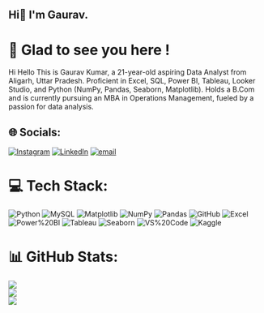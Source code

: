 ## Hi👋 I'm Gaurav.

# 💫 Glad to see you here !
Hi Hello This is Gaurav Kumar, a 21-year-old aspiring Data Analyst from Aligarh, Uttar Pradesh. Proficient in Excel, SQL, Power BI, Tableau, Looker Studio, and Python (NumPy, Pandas, Seaborn, Matplotlib). Holds a B.Com and is currently pursuing an MBA in Operations Management, fueled by a passion for data analysis.


## 🌐 Socials:
 [![Instagram](https://img.shields.io/badge/Instagram-%23E4405F.svg?logo=Instagram&logoColor=white)](https://instagram.com/_gauravbg.___) [![LinkedIn](https://img.shields.io/badge/LinkedIn-%230077B5.svg?logo=linkedin&logoColor=white)](https://linkedin.com/in/https://www.linkedin.com/in/gauravkumarrrr/) [![email](https://img.shields.io/badge/Email-D14836?logo=gmail&logoColor=white)](mailto:iamgaurav6374@gmail.com) 

# 💻 Tech Stack:
![Python](https://img.shields.io/badge/python-3670A0?style=for-the-badge&logo=python&logoColor=ffdd54) ![MySQL](https://img.shields.io/badge/mysql-4479A1.svg?style=for-the-badge&logo=mysql&logoColor=white) ![Matplotlib](https://img.shields.io/badge/Matplotlib-%23ffffff.svg?style=for-the-badge&logo=Matplotlib&logoColor=black) ![NumPy](https://img.shields.io/badge/numpy-%23013243.svg?style=for-the-badge&logo=numpy&logoColor=white) ![Pandas](https://img.shields.io/badge/pandas-%23150458.svg?style=for-the-badge&logo=pandas&logoColor=white) ![GitHub](https://img.shields.io/badge/github-%23121011.svg?style=for-the-badge&logo=github&logoColor=white) ![Excel](https://img.shields.io/badge/Microsoft_Excel-217346?style=for-the-badge&logo=microsoft-excel&logoColor=white) ![Power%20BI](https://img.shields.io/badge/Power_BI-F2C811?style=for-the-badge&logo=power-bi&logoColor=black) ![Tableau](https://img.shields.io/badge/Tableau-E97627?style=for-the-badge&logo=tableau&logoColor=white) ![Seaborn](https://img.shields.io/badge/seaborn-%234C766A.svg?style=for-the-badge&logo=seaborn&logoColor=white) ![VS%20Code](https://img.shields.io/badge/Visual_Studio_Code-0078D4?style=for-the-badge&logo=visual%20studio%20code&logoColor=white) ![Kaggle](https://img.shields.io/badge/Kaggle-D00000?style=for-the-badge&logo=kaggle&logoColor=white)
# 📊 GitHub Stats:
![](https://github-readme-stats.vercel.app/api?username=Gaurav-6374&theme=swift&hide_border=false&include_all_commits=true&count_private=false)<br/>
![](https://nirzak-streak-stats.vercel.app/?user=Gaurav-6374&theme=swift&hide_border=false)<br/>
![](https://github-readme-stats.vercel.app/api/top-langs/?username=Gaurav-6374&theme=swift&hide_border=false&include_all_commits=true&count_private=false&layout=compact)


